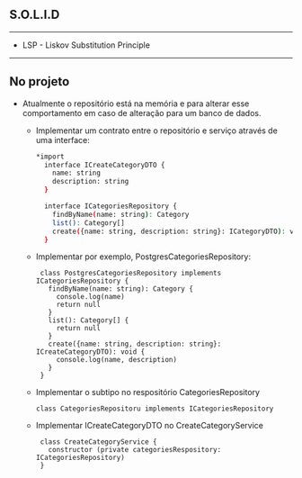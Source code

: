 
## S.O.L.I.D
---
 - LSP - Liskov Substitution Principle
---

## No projeto

- Atualmente o repositório está na memória e para alterar esse comportamento em caso de alteração para um banco de dados.
  - Implementar um contrato entre o repositório e serviço através de uma interface:
      ```bash
      *import
        interface ICreateCategoryDTO {
          name: string
          description: string
        }

        interface ICategoriesRepository {
          findByName(name: string): Category
          list(): Category[]
          create({name: string, description: string}: ICategoryDTO): void
        }

   - Implementar por exemplo, PostgresCategoriesRepository:

          class PostgresCategoriesRepository implements ICategoriesRepository {
            findByName(name: string): Category {
              console.log(name)
              return null
            }
            list(): Category[] {
              return null
            }
            create({name: string, description: string}: ICreateCategoryDTO): void {
              console.log(name, description)
            }
          }

  - Implementar o subtipo no respositório CategoriesRepository

        class CategoriesRepositoru implements ICategoriesRepository


   - Implementar ICreateCategoryDTO no CreateCategoryService

          class CreateCategoryService {
            constructor (private categoriesRespository: ICategoriesRepository)
          }
    ```
